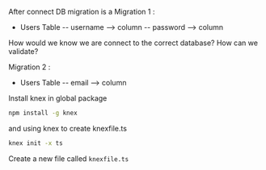 After connect DB migration is a 
Migration 1 :
- Users Table
-- username --> column
-- password --> column


How would we know we are connect to the correct database? 
How can we validate?

Migration 2 : 
- Users Table
-- email --> column

Install knex in global package
```bash
npm install -g knex
```
and using knex to create knexfile.ts 
```bash
knex init -x ts
```

Create a new file called `knexfile.ts`
